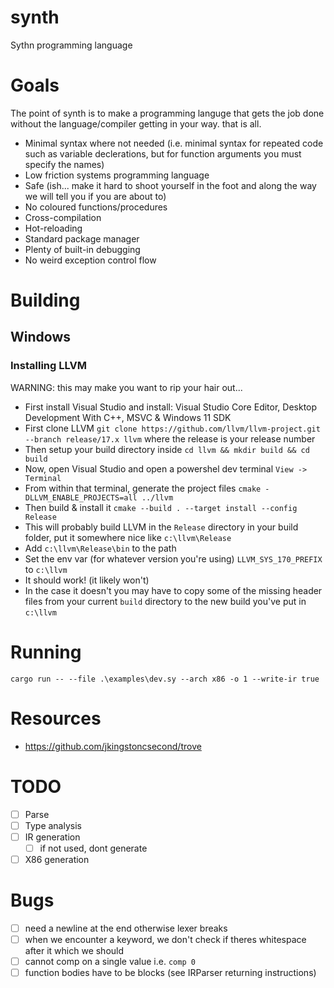 # synth
Sythn programming language

# Goals
The point of synth is to make a programming languge that gets the job done without the language/compiler getting in your way. that is all.

- Minimal syntax where not needed (i.e. minimal syntax for repeated code such as variable declerations, but for function arguments you must specify the names)
- Low friction systems programming language
- Safe (ish... make it hard to shoot yourself in the foot and along the way we will tell you if you are about to)
- No coloured functions/procedures
- Cross-compilation
- Hot-reloading
- Standard package manager
- Plenty of built-in debugging
- No weird exception control flow

# Building

## Windows
### Installing LLVM
WARNING: this may make you want to rip your hair out...

- First install Visual Studio and install: Visual Studio Core Editor, Desktop Development With C++, MSVC & Windows 11 SDK 
- First clone LLVM `git clone https://github.com/llvm/llvm-project.git --branch release/17.x llvm` where the release is your release number
- Then setup your build directory inside `cd llvm && mkdir build && cd build`
- Now, open Visual Studio and open a powershel dev terminal `View -> Terminal`
- From within that terminal, generate the project files `cmake -DLLVM_ENABLE_PROJECTS=all ../llvm`
- Then build & install it `cmake --build . --target install --config Release`
- This will probably build LLVM in the `Release` directory in your build folder, put it somewhere nice like `c:\llvm\Release`
- Add `c:\llvm\Release\bin` to the path
- Set the env var (for whatever version you're using) `LLVM_SYS_170_PREFIX` to `c:\llvm`
- It should work! (it likely won't)
- In the case it doesn't you may have to copy some of the missing header files from your current `build` directory to the new build you've put in `c:\llvm`

# Running
`cargo run -- --file .\examples\dev.sy --arch x86 -o 1 --write-ir true` 

# Resources
- https://github.com/jkingstoncsecond/trove

# TODO
- [ ] Parse
- [ ] Type analysis
- [ ] IR generation
    - [ ] if not used, dont generate
- [ ] X86 generation

# Bugs
- [ ] need a newline at the end otherwise lexer breaks
- [ ] when we encounter a keyword, we don't check if theres whitespace after it which we should
- [ ] cannot comp on a single value i.e. `comp 0`
- [ ] function bodies have to be blocks (see IRParser returning instructions)
